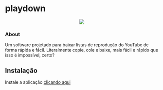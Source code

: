 # playdown

<p align="center">
  <a href="https://github.com/tago-dev/playdown/releases/tag/final"><img src="https://cdn.upload.systems/uploads/HSvL4p5o.png"></a>
</p>


### About
Um software projetado para baixar listas de reprodução do YouTube de forma rápida e fácil. Literalmente copie, cole e baixe, mais fácil e rápido que isso é impossível, certo?


## Instalação

Instale a aplicação <a href="https://github.com/tago-dev/playdown/releases/tag/final">clicando aqui</a>
